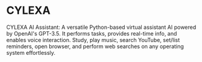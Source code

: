 # CYLEXA
CYLEXA AI Assistant: A versatile Python-based virtual assistant AI powered by OpenAI's GPT-3.5. It performs tasks, provides real-time info, and enables voice interaction. Study, play music, search YouTube, set/list reminders, open browser, and perform web searches on any operating system effortlessly.
